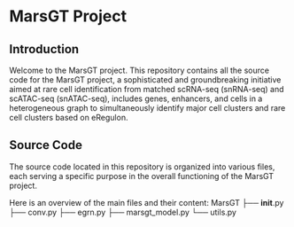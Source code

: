 # MarsGT Project

## Introduction

Welcome to the MarsGT project. This repository contains all the source code for the MarsGT project, a sophisticated and groundbreaking initiative aimed at rare cell identification from matched scRNA-seq (snRNA-seq) and scATAC-seq (snATAC-seq), includes genes, enhancers, and cells in a heterogeneous graph to simultaneously identify major cell clusters and rare cell clusters based on eRegulon.

## Source Code

The source code located in this repository is organized into various files, each serving a specific purpose in the overall functioning of the MarsGT project.

Here is an overview of the main files and their content:
MarsGT
├── __init__.py
├── conv.py
├── egrn.py
├── marsgt_model.py
└── utils.py

